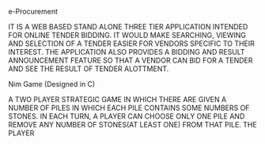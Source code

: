 e-Procurement

IT IS A WEB BASED STAND ALONE THREE TIER APPLICATION INTENDED FOR ONLINE TENDER BIDDING. IT WOULD
MAKE SEARCHING, VIEWING AND SELECTION OF A TENDER EASIER FOR VENDORS SPECIFIC TO THEIR INTEREST. THE
APPLICATION ALSO PROVIDES A BIDDING AND RESULT ANNOUNCEMENT FEATURE SO THAT A VENDOR CAN BID FOR A
TENDER AND SEE THE RESULT OF TENDER ALOTTMENT.


Nim Game (Designed in C)

A TWO PLAYER STRATEGIC GAME IN WHICH THERE ARE GIVEN A NUMBER OF PILES IN WHICH EACH PILE CONTAINS
SOME NUMBERS OF STONES. IN EACH TURN, A PLAYER CAN CHOOSE ONLY ONE PILE AND REMOVE ANY NUMBER OF
STONES(AT LEAST ONE) FROM THAT PILE. THE PLAYER
